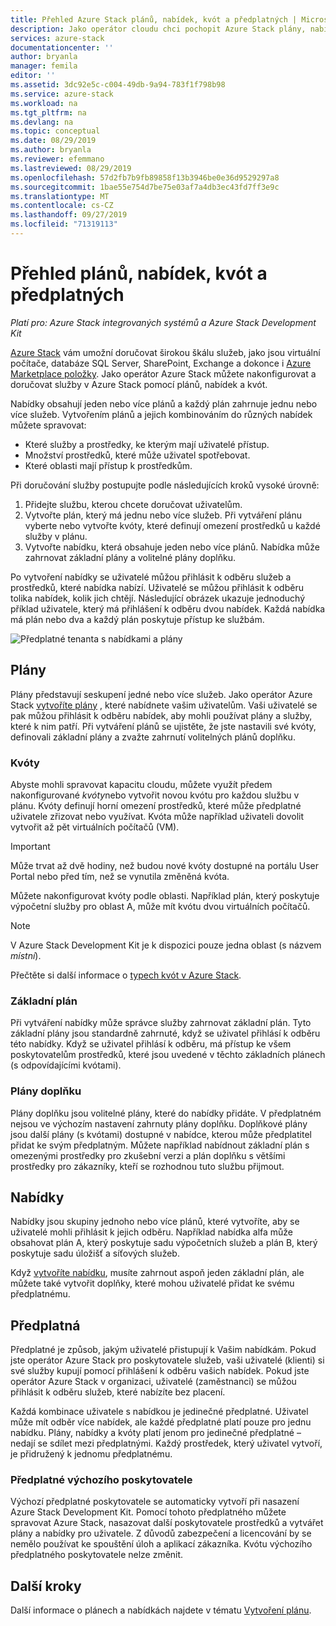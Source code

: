 ```yaml
---
title: Přehled Azure Stack plánů, nabídek, kvót a předplatných | Microsoft Docs
description: Jako operátor cloudu chci pochopit Azure Stack plány, nabídky, kvóty a odběry.
services: azure-stack
documentationcenter: ''
author: bryanla
manager: femila
editor: ''
ms.assetid: 3dc92e5c-c004-49db-9a94-783f1f798b98
ms.service: azure-stack
ms.workload: na
ms.tgt_pltfrm: na
ms.devlang: na
ms.topic: conceptual
ms.date: 08/29/2019
ms.author: bryanla
ms.reviewer: efemmano
ms.lastreviewed: 08/29/2019
ms.openlocfilehash: 57d2fb7b9fb89858f13b3946be0e36d9529297a8
ms.sourcegitcommit: 1bae55e754d7be75e03af7a4db3ec43fd7ff3e9c
ms.translationtype: MT
ms.contentlocale: cs-CZ
ms.lasthandoff: 09/27/2019
ms.locfileid: "71319113"
---
```

# <a name="plan-offer-quota-and-subscription-overview"></a>Přehled plánů, nabídek, kvót a předplatných

*Platí pro: Azure Stack integrovaných systémů a Azure Stack Development Kit*

[Azure Stack](azure-stack-overview.md) vám umožní doručovat širokou škálu služeb, jako jsou virtuální počítače, databáze SQL Server, SharePoint, Exchange a dokonce i [Azure Marketplace položky](azure-stack-marketplace-azure-items.md). Jako operátor Azure Stack můžete nakonfigurovat a doručovat služby v Azure Stack pomocí plánů, nabídek a kvót.

Nabídky obsahují jeden nebo více plánů a každý plán zahrnuje jednu nebo více služeb. Vytvořením plánů a jejich kombinováním do různých nabídek můžete spravovat:

- Které služby a prostředky, ke kterým mají uživatelé přístup.
- Množství prostředků, které může uživatel spotřebovat.
- Které oblasti mají přístup k prostředkům.

Při doručování služby postupujte podle následujících kroků vysoké úrovně:

1. Přidejte službu, kterou chcete doručovat uživatelům.
2. Vytvořte plán, který má jednu nebo více služeb. Při vytváření plánu vyberte nebo vytvořte kvóty, které definují omezení prostředků u každé služby v plánu.
3. Vytvořte nabídku, která obsahuje jeden nebo více plánů. Nabídka může zahrnovat základní plány a volitelné plány doplňku.

Po vytvoření nabídky se uživatelé můžou přihlásit k odběru služeb a prostředků, které nabídka nabízí. Uživatelé se můžou přihlásit k odběru tolika nabídek, kolik jich chtějí. Následující obrázek ukazuje jednoduchý příklad uživatele, který má přihlášení k odběru dvou nabídek. Každá nabídka má plán nebo dva a každý plán poskytuje přístup ke službám.

![Předplatné tenanta s nabídkami a plány](media/azure-stack-key-features/image4.png)

## <a name="plans"></a>Plány

Plány představují seskupení jedné nebo více služeb. Jako operátor Azure Stack [vytvoříte plány](azure-stack-create-plan.md) , které nabídnete vašim uživatelům. Vaši uživatelé se pak můžou přihlásit k odběru nabídek, aby mohli používat plány a služby, které k nim patří. Při vytváření plánů se ujistěte, že jste nastavili své kvóty, definovali základní plány a zvažte zahrnutí volitelných plánů doplňku.

### <a name="quotas"></a>Kvóty

Abyste mohli spravovat kapacitu cloudu, můžete využít předem nakonfigurované *kvóty*nebo vytvořit novou kvótu pro každou službu v plánu. Kvóty definují horní omezení prostředků, které může předplatné uživatele zřizovat nebo využívat. Kvóta může například uživateli dovolit vytvořit až pět virtuálních počítačů (VM).

> [!IMPORTANT]
> Může trvat až dvě hodiny, než budou nové kvóty dostupné na portálu User Portal nebo před tím, než se vynutila změněná kvóta.

Můžete nakonfigurovat kvóty podle oblasti. Například plán, který poskytuje výpočetní služby pro oblast A, může mít kvótu dvou virtuálních počítačů.

>[!NOTE]
>V Azure Stack Development Kit je k dispozici pouze jedna oblast (s názvem *místní*).

Přečtěte si další informace o [typech kvót v Azure Stack](azure-stack-quota-types.md).

### <a name="base-plan"></a>Základní plán

Při vytváření nabídky může správce služby zahrnovat základní plán. Tyto základní plány jsou standardně zahrnuté, když se uživatel přihlásí k odběru této nabídky. Když se uživatel přihlásí k odběru, má přístup ke všem poskytovatelům prostředků, které jsou uvedené v těchto základních plánech (s odpovídajícími kvótami).

### <a name="add-on-plans"></a>Plány doplňku

Plány doplňku jsou volitelné plány, které do nabídky přidáte. V předplatném nejsou ve výchozím nastavení zahrnuty plány doplňku. Doplňkové plány jsou další plány (s kvótami) dostupné v nabídce, kterou může předplatitel přidat ke svým předplatným. Můžete například nabídnout základní plán s omezenými prostředky pro zkušební verzi a plán doplňku s většími prostředky pro zákazníky, kteří se rozhodnou tuto službu přijmout.

## <a name="offers"></a>Nabídky

Nabídky jsou skupiny jednoho nebo více plánů, které vytvoříte, aby se uživatelé mohli přihlásit k jejich odběru. Například nabídka alfa může obsahovat plán A, který poskytuje sadu výpočetních služeb a plán B, který poskytuje sadu úložišť a síťových služeb.

Když [vytvoříte nabídku](azure-stack-create-offer.md), musíte zahrnout aspoň jeden základní plán, ale můžete také vytvořit doplňky, které mohou uživatelé přidat ke svému předplatnému.

## <a name="subscriptions"></a>Předplatná

Předplatné je způsob, jakým uživatelé přistupují k Vašim nabídkám. Pokud jste operátor Azure Stack pro poskytovatele služeb, vaši uživatelé (klienti) si své služby kupují pomocí přihlášení k odběru vašich nabídek. Pokud jste operátor Azure Stack v organizaci, uživatelé (zaměstnanci) se můžou přihlásit k odběru služeb, které nabízíte bez placení.

Každá kombinace uživatele s nabídkou je jedinečné předplatné. Uživatel může mít odběr více nabídek, ale každé předplatné platí pouze pro jednu nabídku. Plány, nabídky a kvóty platí jenom pro jedinečné předplatné – nedají se sdílet mezi předplatnými. Každý prostředek, který uživatel vytvoří, je přidružený k jednomu předplatnému.

### <a name="default-provider-subscription"></a>Předplatné výchozího poskytovatele

Výchozí předplatné poskytovatele se automaticky vytvoří při nasazení Azure Stack Development Kit. Pomocí tohoto předplatného můžete spravovat Azure Stack, nasazovat další poskytovatele prostředků a vytvářet plány a nabídky pro uživatele. Z důvodů zabezpečení a licencování by se nemělo používat ke spouštění úloh a aplikací zákazníka. Kvótu výchozího předplatného poskytovatele nelze změnit.

## <a name="next-steps"></a>Další kroky

Další informace o plánech a nabídkách najdete v tématu [Vytvoření plánu](azure-stack-create-plan.md).
